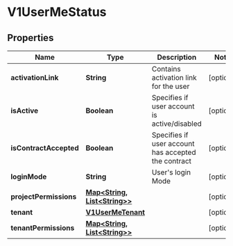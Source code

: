 # V1UserMeStatus

## Properties
Name | Type | Description | Notes
------------ | ------------- | ------------- | -------------
**activationLink** | **String** | Contains activation link for the user |  [optional]
**isActive** | **Boolean** | Specifies if user account is active/disabled |  [optional]
**isContractAccepted** | **Boolean** | Specifies if user account has accepted the contract |  [optional]
**loginMode** | **String** | User&#x27;s login Mode |  [optional]
**projectPermissions** | [**Map&lt;String, List&lt;String&gt;&gt;**](List.md) |  |  [optional]
**tenant** | [**V1UserMeTenant**](V1UserMeTenant.md) |  |  [optional]
**tenantPermissions** | [**Map&lt;String, List&lt;String&gt;&gt;**](List.md) |  |  [optional]
